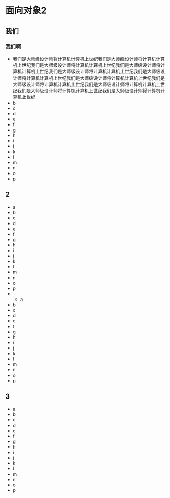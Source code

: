 # 面向对象2
## 我们
### 我们啊
* 我们是大师级设计师将计算机计算机上世纪我们是大师级设计师将计算机计算机上世纪我们是大师级设计师将计算机计算机上世纪我们是大师级设计师将计算机计算机上世纪我们是大师级设计师将计算机计算机上世纪我们是大师级设计师将计算机计算机上世纪我们是大师级设计师将计算机计算机上世纪我们是大师级设计师将计算机计算机上世纪我们是大师级设计师将计算机计算机上世纪我们是大师级设计师将计算机计算机上世纪我们是大师级设计师将计算机计算机上世纪
* b
* c
* d
* e
* f
* g
* h
* i
* j
* k
* l
* m
* n
* o
* p
## 2
* a
* b
* c
* d
* e
* f
* g
* h
* i
* j
* k
* l
* m
* n
* o
* p
* * a
* b
* c
* d
* e
* f
* g
* h
* i
* j
* k
* l
* m
* n
* o
* p
## 3
* a
* b
* c
* d
* e
* f
* g
* h
* i
* j
* k
* l
* m
* n
* o
* p